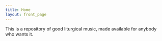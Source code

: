 ```yaml
---
title: Home
layout: front_page
---
```

This is a repository of good liturgical music, made available for anybody who wants it.
